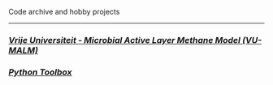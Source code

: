 Code archive and hobby projects

---

### _[Vrije Universiteit - Microbial Active Layer Methane Model (VU-MALM)](vu_malm.md)_

### _[Python Toolbox](python_toolbox.md)_
